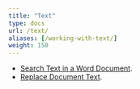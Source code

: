 ```yaml
---
title: "Text"
type: docs
url: /text/
aliases: [/working-with-text/]
weight: 150
---
```


- [Search Text in a Word Document](/search-text-in-a-word-document/).
- [Replace Document Text](/replace-document-text/).
